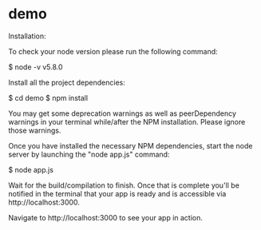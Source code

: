 # demo

Installation:



To check your node version please run the following command:

$ node -v
v5.8.0


Install all the project dependencies:

$ cd demo
$ npm install

You may get some deprecation warnings as well as peerDependency warnings in your terminal while/after the NPM installation. Please ignore those warnings.

Once you have installed the necessary NPM dependencies, start the node server by launching the "node app.js" command:

$ node app.js

Wait for the build/compilation to finish. Once that is complete you'll be notified in the terminal that your app is ready and is accessible via http://localhost:3000.

Navigate to http://localhost:3000 to see your app in action.